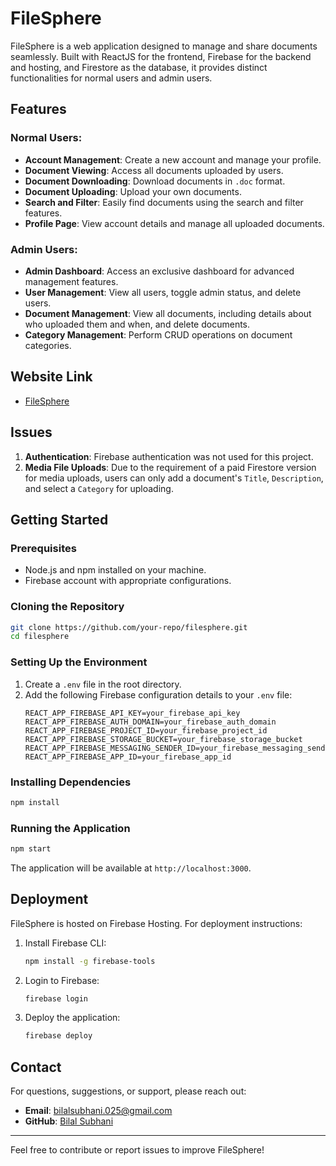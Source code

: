 # FileSphere

FileSphere is a web application designed to manage and share documents seamlessly. Built with ReactJS for the frontend, Firebase for the backend and hosting, and Firestore as the database, it provides distinct functionalities for normal users and admin users.

## Features

### Normal Users:
- **Account Management**: Create a new account and manage your profile.
- **Document Viewing**: Access all documents uploaded by users.
- **Document Downloading**: Download documents in `.doc` format.
- **Document Uploading**: Upload your own documents.
- **Search and Filter**: Easily find documents using the search and filter features.
- **Profile Page**: View account details and manage all uploaded documents.

### Admin Users:
- **Admin Dashboard**: Access an exclusive dashboard for advanced management features.
- **User Management**: View all users, toggle admin status, and delete users.
- **Document Management**: View all documents, including details about who uploaded them and when, and delete documents.
- **Category Management**: Perform CRUD operations on document categories.

## Website Link
- [FileSphere](https://login-13d81.web.app/home)

## Issues

1. **Authentication**: Firebase authentication was not used for this project.
2. **Media File Uploads**: Due to the requirement of a paid Firestore version for media uploads, users can only add a document's `Title`, `Description`, and select a `Category` for uploading.

## Getting Started

### Prerequisites
- Node.js and npm installed on your machine.
- Firebase account with appropriate configurations.

### Cloning the Repository
```bash
git clone https://github.com/your-repo/filesphere.git
cd filesphere
```

### Setting Up the Environment
1. Create a `.env` file in the root directory.
2. Add the following Firebase configuration details to your `.env` file:
    ```env
    REACT_APP_FIREBASE_API_KEY=your_firebase_api_key
    REACT_APP_FIREBASE_AUTH_DOMAIN=your_firebase_auth_domain
    REACT_APP_FIREBASE_PROJECT_ID=your_firebase_project_id
    REACT_APP_FIREBASE_STORAGE_BUCKET=your_firebase_storage_bucket
    REACT_APP_FIREBASE_MESSAGING_SENDER_ID=your_firebase_messaging_sender_id
    REACT_APP_FIREBASE_APP_ID=your_firebase_app_id
    ```

### Installing Dependencies
```bash
npm install
```

### Running the Application
```bash
npm start
```
The application will be available at `http://localhost:3000`.

## Deployment
FileSphere is hosted on Firebase Hosting. For deployment instructions:
1. Install Firebase CLI:
    ```bash
    npm install -g firebase-tools
    ```
2. Login to Firebase:
    ```bash
    firebase login
    ```
3. Deploy the application:
    ```bash
    firebase deploy
    ```

## Contact
For questions, suggestions, or support, please reach out:
- **Email**: bilalsubhani.025@gmail.com
- **GitHub**: [Bilal Subhani](https://github.com/BilalSubhani)

---

Feel free to contribute or report issues to improve FileSphere!
